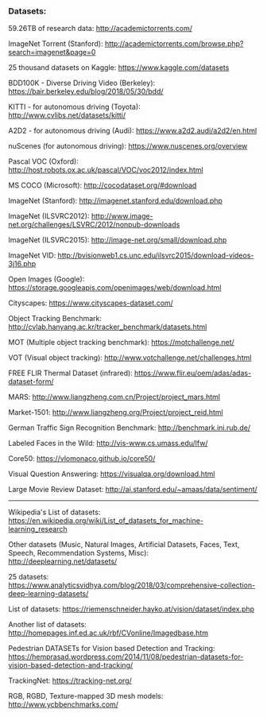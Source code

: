 

### Datasets:

59.26TB of research data: http://academictorrents.com/ 

ImageNet Torrent (Stanford): http://academictorrents.com/browse.php?search=imagenet&page=0

25 thousand datasets on Kaggle: https://www.kaggle.com/datasets

BDD100K - Diverse Driving Video (Berkeley): https://bair.berkeley.edu/blog/2018/05/30/bdd/

KITTI - for autonomous driving (Toyota): http://www.cvlibs.net/datasets/kitti/

A2D2 - for autonomous driving (Audi): https://www.a2d2.audi/a2d2/en.html

nuScenes (for autonomous driving): https://www.nuscenes.org/overview

Pascal VOC (Oxford): http://host.robots.ox.ac.uk/pascal/VOC/voc2012/index.html

MS COCO (Microsoft): http://cocodataset.org/#download

ImageNet (Stanford): http://imagenet.stanford.edu/download.php

ImageNet (ILSVRC2012): http://www.image-net.org/challenges/LSVRC/2012/nonpub-downloads

ImageNet (ILSVRC2015): http://image-net.org/small/download.php

ImageNet VID: http://bvisionweb1.cs.unc.edu/ilsvrc2015/download-videos-3j16.php

Open Images (Google): https://storage.googleapis.com/openimages/web/download.html

Cityscapes: https://www.cityscapes-dataset.com/

Object Tracking Benchmark: http://cvlab.hanyang.ac.kr/tracker_benchmark/datasets.html

MOT (Multiple object tracking benchmark): https://motchallenge.net/

VOT (Visual object tracking): http://www.votchallenge.net/challenges.html

FREE FLIR Thermal Dataset (infrared): https://www.flir.eu/oem/adas/adas-dataset-form/

MARS: http://www.liangzheng.com.cn/Project/project_mars.html

Market-1501: http://www.liangzheng.org/Project/project_reid.html

German Traffic Sign Recognition Benchmark: http://benchmark.ini.rub.de/

Labeled Faces in the Wild: http://vis-www.cs.umass.edu/lfw/

Core50: https://vlomonaco.github.io/core50/

Visual Question Answering: https://visualqa.org/download.html

Large Movie Review Dataset: http://ai.stanford.edu/~amaas/data/sentiment/


----

Wikipedia's List of datasets: https://en.wikipedia.org/wiki/List_of_datasets_for_machine-learning_research

Other datasets (Music, Natural Images, Artificial Datasets, Faces, Text, Speech, Recommendation Systems, Misc): http://deeplearning.net/datasets/

25 datasets: https://www.analyticsvidhya.com/blog/2018/03/comprehensive-collection-deep-learning-datasets/

List of datasets: https://riemenschneider.hayko.at/vision/dataset/index.php

Another list of datasets: http://homepages.inf.ed.ac.uk/rbf/CVonline/Imagedbase.htm

Pedestrian DATASETs for Vision based Detection and Tracking: https://hemprasad.wordpress.com/2014/11/08/pedestrian-datasets-for-vision-based-detection-and-tracking/

TrackingNet: https://tracking-net.org/

RGB, RGBD, Texture-mapped 3D mesh models: http://www.ycbbenchmarks.com/